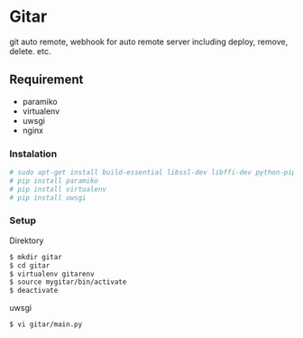 # Gitar
git auto remote, webhook for auto remote server including deploy, remove, delete. etc.

## Requirement
 * paramiko
 * virtualenv
 * uwsgi
 * nginx

### Instalation
```sh
# sudo apt-get install build-essential libssl-dev libffi-dev python-pip python-dev nginx
# pip install paramiko
# pip install virtualenv
# pip install uwsgi
```

### Setup
Direktory

```sh
$ mkdir gitar
$ cd gitar
$ virtualenv gitarenv
$ source mygitar/bin/activate
$ deactivate
```

uwsgi

```sh
$ vi gitar/main.py
```

